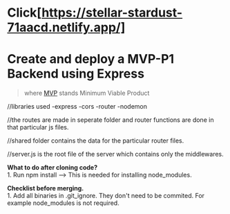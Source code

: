 # Click[https://stellar-stardust-71aacd.netlify.app/]



# Create and deploy a MVP-P1 Backend using Express

>  where [MVP](https://www.productplan.com/glossary/minimum-viable-product/) stands Minimum Viable Product






//libraries used
        -express
        -cors
        -router
        -nodemon

//the routes are made in seperate folder and router functions are done in that particular js files.

//shared folder contains the data for the particular router files.

//server.js is the root file of the server which contains only the middlewares.

**What to do after cloning code?**
<br/>1. Run npm install --> This is needed for installing node_modules.


**Checklist before merging.**
<br/>1. Add all binaries in .git_ignore. They don't need to be commited. For example node_modules is not required.

